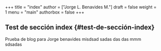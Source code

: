 +++
title = "index"
author = ["Jorge L. Benavides M."]
draft = false
weight = 1
menu = "main"
authorbox = false
+++

## Test de sección index {#test-de-sección-index}

Prueba de blog para Jorge benavides misdsad sadas  das das mmm sdsadas
